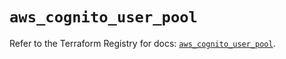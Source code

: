 # `aws_cognito_user_pool`

Refer to the Terraform Registry for docs: [`aws_cognito_user_pool`](https://registry.terraform.io/providers/hashicorp/aws/5.95.0/docs/resources/cognito_user_pool).
